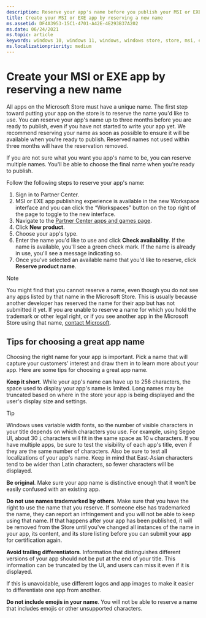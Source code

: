 ```yaml
---
description: Reserve your app's name before you publish your MSI or EXE app
title: Create your MSI or EXE app by reserving a new name
ms.assetid: DF4A3953-15C1-4701-A42E-4E293B37A202
ms.date: 06/24/2021
ms.topic: article
keywords: windows 10, windows 11, windows, windows store, store, msi, exe, unpackaged, unpackaged app, desktop app, traditional desktop app, win32
ms.localizationpriority: medium
---
```


# Create your MSI or EXE app by reserving a new name

All apps on the Microsoft Store must have a unique name. The first step toward putting your app on the store is to reserve the name you'd like to use. You can reserve your app's name up to three months before you are ready to publish, even if you have not started to write your app yet. We recommend reserving your name as soon as possible to ensure it will be available when you're ready to publish. Reserved names not used within three months will have the reservation removed.

If you are not sure what you want you app's name to be, you can reserve multiple names. You'll be able to choose the final name when you're ready to publish.

Follow the following steps to reserve your app's name:

1. Sign in to Partner Center.
2. MSI or EXE app publishing experience is available in the new Workspace interface and you can click the “Workspaces” button on the top right of the page to toggle to the new interface.
3. Navigate to the [Partner Center apps and games page](https://partner.microsoft.com/dashboard/apps-and-games/overview).
4. Click **New product**.
5. Choose your app's type.
6. Enter the name you'd like to use and click **Check availability**. If the name is available, you'll see a green check mark. If the name is already in use, you'll see a message indicating so.
7. Once you've selected an available name that you'd like to reserve, click **Reserve product name**.

> [!NOTE]
> You might find that you cannot reserve a name, even though you do not see any apps listed by that name in the Microsoft Store. This is usually because another developer has reserved the name for their app but has not submitted it yet. If you are unable to reserve a name for which you hold the trademark or other legal right, or if you see another app in the Microsoft Store using that name, [contact Microsoft](https://www.microsoft.com/info/cpyrtInfrg.html).

## Tips for choosing a great app name

Choosing the right name for your app is important. Pick a name that will capture your customers' interest and draw them in to learn more about your app. Here are some tips for choosing a great app name.

**Keep it short**. While your app's name can have up to 256 characters, the space used to display your app's name is limited. Long names may be truncated based on where in the store your app is being displayed and the user's display size and settings.

> [!TIP]
> Windows uses variable width fonts, so the number of visible characters in your title depends on which characters you use. For example, using Segoe UI, about 30 `i` characters will fit in the same space as 10 `w` characters. If you have multiple apps, be sure to test the visibility of each app's title, even if they are the same number of characters. Also be sure to test all localizations of your app's name. Keep in mind that East-Asian characters tend to be wider than Latin characters, so fewer characters will be displayed.

**Be original**. Make sure your app name is distinctive enough that it won't be easily confused with an existing app.

**Do not use names trademarked by others**. Make sure that you have the right to use the name that you reserve. If someone else has trademarked the name, they can report an infringement and you will not be able to keep using that name. If that happens after your app has been published, it will be removed from the Store until you've changed all instances of the name in your app, its content, and its store listing before you can submit your app for certification again.

**Avoid trailing differentiators**. Information that distinguishes different versions of your app should not be put at the end of your title. This information can be truncated by the UI, and users can miss it even if it is displayed.

If this is unavoidable, use different logos and app images to make it easier to differentiate one app from another.

**Do not include emojis in your name**. You will not be able to reserve a name that includes emojis or other unsupported characters.

